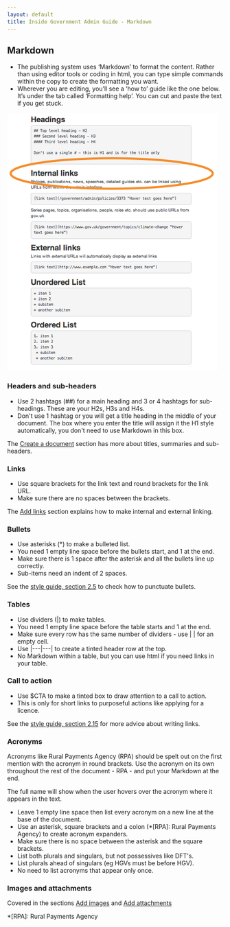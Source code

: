 ```yaml
---
layout: default
title: Inside Government Admin Guide - Markdown
---
```


## Markdown

*  The publishing system uses ‘Markdown’ to format the content. Rather than using editor tools or coding in html, you can type simple commands within the copy to create the formatting you want. 
*  Wherever you are editing, you’ll see a ‘how to’ guide like the one below. It’s under the tab called ‘Formatting help’. You can cut and paste the text if you get stuck.
   
![Markdown 1](markdown-1.png)
   
### Headers and sub-headers

*  Use 2 hashtags (\##) for a main heading and 3 or 4 hashtags for sub-headings. These are your H2s, H3s and H4s.
*  Don't use 1 hashtag or you will get a title heading in the middle of your document. The box where you enter the title will assign it the H1 style automatically, you don't need to use Markdown in this box.

The [Create a document](http://alphagov.github.io/inside-government-admin-guide/creating-documents/creating-a-new-doc.html) section has more about titles, summaries and sub-headers.


### Links

*  Use square brackets for the link text and round brackets for the link URL.
*  Make sure there are no spaces between the brackets.

The [Add links](http://alphagov.github.io/inside-government-admin-guide/creating-documents/add-links.html) section explains how to make internal and external linking.


### Bullets

*  Use asterisks (\*) to make a bulleted list.
*  You need 1 empty line space before the bullets start, and 1 at the end.
*  Make sure there is 1 space after the asterisk and all the bullets line up correctly. 
*  Sub-items need an indent of 2 spaces.

See the [style guide, section 2.5](https://www.gov.uk/designprinciples/styleguide#bullet-points-and-steps) to check how to punctuate bullets.


### Tables

*  Use dividers (\|) to make tables.
*  You need 1 empty line space before the table starts and 1 at the end.
*  Make sure every row has the same number of dividers - use \| | for an empty cell.
*  Use \|---|---| to create a tinted header row at the top.
*  No Markdown within a table, but you can use html if you need links in your table.


### Call to action

*  Use $CTA to make a tinted box to draw attention to a call to action.
*  This is only for short links to purposeful actions like applying for a licence.

See the [style guide, section 2.15](https://www.gov.uk/designprinciples/styleguide#links) for more advice about writing links.


### Acronyms

Acronyms like Rural Payments Agency (RPA) should be spelt out on the first mention with the acronym in round brackets. Use the acronym on its own throughout the rest of the document - RPA - and put your Markdown at the end. 

The full name will show when the user hovers over the acronym where it appears in the text.

*  Leave 1 empty line space then list every acronym on a new line at the base of the document.
*  Use an asterisk, square brackets and a colon (\*[RPA]: Rural Payments Agency) to create acronym expanders.
*  Make sure there is no space between the asterisk and the square brackets.
*  List both plurals and singulars, but not possessives like DFT's.
*  List plurals ahead of singulars (eg HGVs must be before HGV).
*  No need to list acronyms that appear only once.


### Images and attachments

Covered in the sections [Add images](http://alphagov.github.io/inside-government-admin-guide/creating-documents/add-images.html) and [Add attachments](http://alphagov.github.io/inside-government-admin-guide/creating-documents/add-attachments.html)




*[RPA]: Rural Payments Agency
